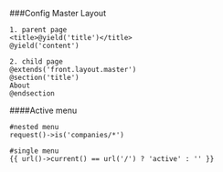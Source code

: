 ###Config Master Layout
````
1. parent page
<title>@yield('title')</title>
@yield('content')

2. child page
@extends('front.layout.master')
@section('title')
About
@endsection
````

####Active menu
````
#nested menu
request()->is('companies/*')

#single menu
{{ url()->current() == url('/') ? 'active' : '' }}
````

